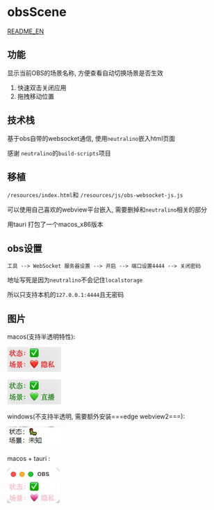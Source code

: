 # obsScene

[README_EN](README_EN.md)

## 功能

显示当前OBS的场景名称, 方便查看自动切换场景是否生效

1. 快速双击关闭应用
2. 拖拽移动位置

## 技术栈

基于obs自带的websocket通信, 使用`neutralino`嵌入html页面

感谢 `neutralino`的`build-scripts`项目

## 移植

`/resources/index.html`和 `/resources/js/obs-websocket-js.js`

可以使用自己喜欢的webview平台嵌入, 需要删掉和`neutralino`相关的部分

用tauri 打包了一个macos\_x86版本

## obs设置

`工具 --> WebSocket 服务器设置 --> 开启 --> 端口设置4444 --> 关闭密码`

地址写死是因为`neutralino`不会记住`localstorage`

所以只支持本机的`127.0.0.1:4444`且无密码

## 图片

macos(支持半透明特性): 

![](./Screenshots/1.jpg)

![](./Screenshots/2.jpg)

windows(不支持半透明, 需要额外安装===edge webview2===):

![](./Screenshots/3.jpg)

macos + tauri : 

![](./Screenshots/4.jpg)
